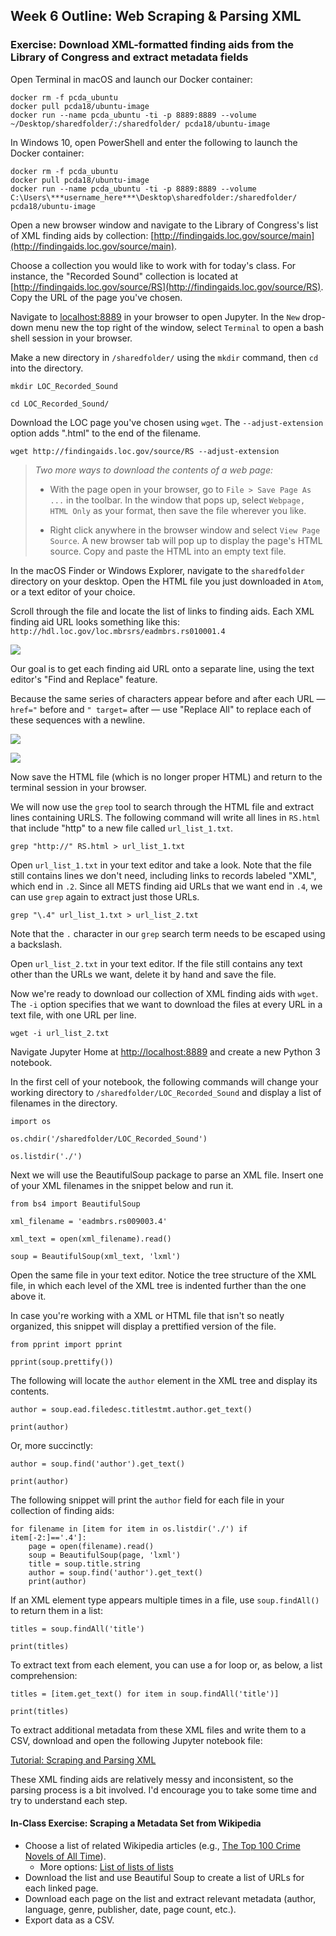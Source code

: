 ## Week 6 Outline: Web Scraping & Parsing XML

### Exercise: Download XML-formatted finding aids from the Library of Congress and extract metadata fields


Open Terminal in macOS and launch our Docker container:

```
docker rm -f pcda_ubuntu
docker pull pcda18/ubuntu-image
docker run --name pcda_ubuntu -ti -p 8889:8889 --volume ~/Desktop/sharedfolder/:/sharedfolder/ pcda18/ubuntu-image
```

In Windows 10, open PowerShell and enter the following to launch the Docker container:

```
docker rm -f pcda_ubuntu
docker pull pcda18/ubuntu-image
docker run --name pcda_ubuntu -ti -p 8889:8889 --volume C:\Users\***username_here***\Desktop\sharedfolder:/sharedfolder/ pcda18/ubuntu-image
```

Open a new browser window and navigate to the Library of Congress's list of XML finding aids by collection: [http://findingaids.loc.gov/source/main](http://findingaids.loc.gov/source/main).

Choose a collection you would like to work with for today's class. For instance, the "Recorded Sound" collection is located at [http://findingaids.loc.gov/source/RS](http://findingaids.loc.gov/source/RS). Copy the URL of the page you've chosen.

Navigate to [localhost:8889](localhost:8889) in your browser to open Jupyter. In the `New` drop-down menu new the top right of the window, select `Terminal` to open a bash shell session in your browser.

Make a new directory in `/sharedfolder/` using the `mkdir` command, then `cd` into the directory.

```
mkdir LOC_Recorded_Sound

cd LOC_Recorded_Sound/
```

Download the LOC page you've chosen using `wget`. The `--adjust-extension` option adds ".html" to the end of the filename.

```
wget http://findingaids.loc.gov/source/RS --adjust-extension
```

> *Two more ways to download the contents of a web page:*
>
> - With the page open in your browser, go to `File > Save Page As ...` in the toolbar. In the window that pops up, select `Webpage, HTML Only` as your format, then save the file wherever you like.
>
> - Right click anywhere in the browser window and select `View Page Source`. A new browser tab will pop up to display the page's HTML source. Copy and paste the HTML into an empty text file.

In the macOS Finder or Windows Explorer, navigate to the `sharedfolder` directory on your desktop. Open the HTML file you just downloaded in `Atom`, or a text editor of your choice.

Scroll through the file and locate the list of links to finding aids. Each XML finding aid URL looks something like this: `http://hdl.loc.gov/loc.mbrsrs/eadmbrs.rs010001.4`

![](week/6/Image-0.png)

Our goal is to get each finding aid URL onto a separate line, using the text editor's "Find and Replace" feature.

Because the same series of characters appear before and after each URL — `href="` before and `" target=` after — use "Replace All" to replace each of these sequences with a newline.


![](week/6/Image-1.png)

![](week/6/Image-2.png)

Now save the HTML file (which is no longer proper HTML) and return to the terminal session in your browser.

We will now use the `grep` tool to search through the HTML file and extract lines containing URLS. The following command will write all lines in `RS.html` that include "http" to a new file called `url_list_1.txt`.

```
grep "http://" RS.html > url_list_1.txt
```

Open `url_list_1.txt` in your text editor and take a look. Note that the file still contains lines we don't need, including links to records labeled "XML", which end in `.2`. Since all METS finding aid URLs that we want end in `.4`, we can use `grep` again to extract just those URLs.

```
grep "\.4" url_list_1.txt > url_list_2.txt
```

Note that the `.` character in our `grep` search term needs to be escaped using a backslash.

Open `url_list_2.txt` in your text editor. If the file still contains any text other than the URLs we want, delete it by hand and save the file.

Now we're ready to download our collection of XML finding aids with `wget`. The `-i` option specifies that we want to download the files at every URL in a text file, with one URL per line.

```
wget -i url_list_2.txt
```

Navigate Jupyter Home at [http://localhost:8889](http://localhost:8889) and create a new Python 3 notebook.

In the first cell of your notebook, the following commands will change your working directory to `/sharedfolder/LOC_Recorded_Sound` and display a list of filenames in the directory.


```
import os

os.chdir('/sharedfolder/LOC_Recorded_Sound')

os.listdir('./')
```


Next we will use the BeautifulSoup package to parse an XML file. Insert one of your XML filenames in the snippet below and run it.

```
from bs4 import BeautifulSoup

xml_filename = 'eadmbrs.rs009003.4'

xml_text = open(xml_filename).read()

soup = BeautifulSoup(xml_text, 'lxml')
```

Open the same file in your text editor. Notice the tree structure of the XML file, in which each level of the XML tree is indented further than the one above it.

In case you're working with a XML or HTML file that isn't so neatly organized, this snippet will display a prettified version of the file.

```
from pprint import pprint

pprint(soup.prettify())
```

The following will locate the `author` element in the XML tree and display its contents.

```
author = soup.ead.filedesc.titlestmt.author.get_text()

print(author)
```

Or, more succinctly:

```
author = soup.find('author').get_text()

print(author)
```


The following snippet will print the `author` field for each file in your collection of finding aids:

```
for filename in [item for item in os.listdir('./') if item[-2:]=='.4']:
    page = open(filename).read()
    soup = BeautifulSoup(page, 'lxml')
    title = soup.title.string
    author = soup.find('author').get_text()
    print(author)
```


If an XML element type appears multiple times in a file, use `soup.findAll()` to return them in a list:

```
titles = soup.findAll('title')

print(titles)
```

To extract text from each element, you can use a for loop or, as below, a list comprehension:

```
titles = [item.get_text() for item in soup.findAll('title')]

print(titles)
```



To extract additional metadata from these XML files and write them to a CSV, download and open the following Jupyter notebook file:

[Tutorial: Scraping and Parsing XML](https://raw.githubusercontent.com/pcda18/pcda18.github.io/master/Week-06_Scraping-and-Parsing-XML.ipynb)

These XML finding aids are relatively messy and inconsistent, so the parsing process is a bit involved. I'd encourage you to take some time and try to understand each step.


#### In-Class Exercise: Scraping a Metadata Set from Wikipedia

- Choose a list of related Wikipedia articles (e.g., [The Top 100 Crime Novels of All Time](https://en.wikipedia.org/wiki/The_Top_100_Crime_Novels_of_All_Time)).
  - More options: [List of lists of lists](https://en.wikipedia.org/wiki/List_of_lists_of_lists#Literature)
- Download the list and use Beautiful Soup to create a list of URLs for each linked page.
- Download each page on the list and extract relevant metadata (author, language, genre, publisher, date, page count, etc.).
- Export data as a CSV.


<!--

### Crossref API

Crossref API format:

```
https://search.crossref.org/dois?q=10.5555%2F12345678
```

-->

<!--
I just posted a Jupyter notebook that expands on what we did in class yesterday. It's a step-by-step demonstration of what it looks like to extract several metadata fields from a collection of XML files, then write everything to disk as a CSV file:

https://github.com/pcda18/pcda18.github.io/blob/master/Week-06_Scraping-and-Parsing-XML.ipynb (Links to an external site.)Links to an external site.

 (Links to an external site.)Links to an external site.

To run the notebook yourself, click "Raw" at the top right of the GitHub page to download the file. Once you add it to 'sharedfolder' on your desktop, open the Jupyter Home page (localhost:8889 (Links to an external site.)Links to an external site. while the Docker container is running) and click "Week-06_Scraping-and-Parsing-XML.ipynb" to open the notebook. To remove the output I've included under each cell, go to "Kernel > Restart & Clear Output" in the Jupyter toolbar.

You can find the CSV I created here:

https://github.com/pcda18/pcda18.github.io/blob/master/week/6/LOC_RS_Reduced_Metadata.csv?raw=true (Links to an external site.)Links to an external site.

Those XML finding aids are relatively messy and inconsistent, so the parsing process is a bit involved. I'd encourage you to take some time and try to understand each step.

-->

<!--


![](week/6/Image-.png)


![](week/6/Image-0.png)
![](week/6/Image-0.png)
![](week/6/Image-0.png)
### Class Objectives
- Download individual files, file lists, and entire websites using wget.
- Scrape structured data from Wikipedia.
- Access JSON data via APIs and re-formatting in tabular form.

#### Wget intro
We used Wget briefly in our first class, but today we’ll try out a few more advanced features. As we saw then, downloading the HTML source for a particular page is as easy as passing its url to Wget.

    wget http://example.com

 If we want to download a series of files, we can list their URLs in a text document and download them all using the `--input` or `-i` option. You can assemble a list yourself or try it out with [this](https://www.dropbox.com/s/e8quww6kixusflw/Ten_URLs.txt?dl=1) set of 10 random Wikipedia URLs.

    wget -i Ten_URLs.txt

Wget also supports recursive downloading. Download an entire website like so:

    wget ‐‐execute robots=off ‐‐recursive ‐‐no-parent ‐‐continue ‐‐no-clobber http://example.com/

You can also download a series of sequentially numbered files with following notation:

    wget http://example.com/images/{1..20}.jpg
    wget https://www.discogs.com/release/84319{10..25}


#### Beautiful Soup basics




- Sample code for Wikipedia list scraping: [http://chrisalbon.com/python/beautiful\_soup\_scraping\_into\_pandas.html](http://chrisalbon.com/python/beautiful_soup_scraping_into_pandas.html)



#### ElementTree XML parser in Python

    import xml.etree.ElementTree as ET
    tree = ET.parse('/Users/yourname/Desktop/sandbox/country_data.xml')
    root = tree.getroot()

    for child in root:
        print child.tag, child.attrib

#### Discuss HTML, XML, and HTML5

#### Working with API Data
CrossRef metadata search:
- http://search.crossref.org/help/api
- http://search.crossref.org/dois?q=renear+palmer&sort=score
- http://search.crossref.org/dois?q=10.5555%2F12345678

-->
